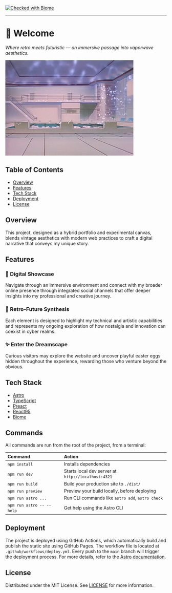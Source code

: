 [![Checked with Biome](https://img.shields.io/badge/Checked_with-Biome-60a5fa?style=flat&logo=biome)](https://biomejs.dev)

---

# 🐬 Welcome

*Where retro meets futuristic — an immersive passage into vaporwave aesthetics.*

![A pastel-hued indoor pool area with shimmering water reflections on the walls, evoking a dreamy, retro ambiance](./assets/banner.gif)

## Table of Contents

- [Overview](#overview)
- [Features](#features)
- [Tech Stack](#tech-stack)
- [Deployment](#deployment)
- [License](#license)

## Overview

This project, designed as a hybrid portfolio and experimental canvas, blends vintage aesthetics with modern web practices to craft a digital narrative that conveys my unique story.

## Features

### 🌴 Digital Showcase

Navigate through an immersive environment and connect with my broader online presence through integrated social channels that offer deeper insights into my professional and creative journey.

### 📼 Retro-Future Synthesis

Each element is designed to highlight my technical and artistic capabilities and represents my ongoing exploration of how nostalgia and innovation can coexist in cyber realms.

### ✨ Enter the Dreamscape

Curious visitors may explore the website and uncover playful easter eggs hidden throughout the experience, rewarding those who venture beyond the obvious.

## Tech Stack

- [Astro](https://astro.build)
- [TypeScript](https://www.typescriptlang.org)
- [Preact](https://preactjs.com/)
- [React95](https://github.com/React95/React95)
- [Biome](http://biomejs.dev)

## Commands

All commands are run from the root of the project, from a terminal:

| Command                   | Action                                           |
| :------------------------ | :----------------------------------------------- |
| `npm install`             | Installs dependencies                            |
| `npm run dev`             | Starts local dev server at `http://localhost:4321`      |
| `npm run build`           | Build your production site to `./dist/`          |
| `npm run preview`         | Preview your build locally, before deploying     |
| `npm run astro ...`       | Run CLI commands like `astro add`, `astro check` |
| `npm run astro -- --help` | Get help using the Astro CLI                     |

## Deployment

The project is deployed using GitHub Actions, which automatically build and publish the static site using GitHub Pages. The workflow file is located at `.github/workflows/deploy.yml`.
Every push to the `main` branch will trigger the deployment process.
For more details, refer to the [Astro documentation](https://docs.astro.build/en/guides/deploy/github/).

## License

Distributed under the MIT License. See [LICENSE](./LICENSE) for more information.
